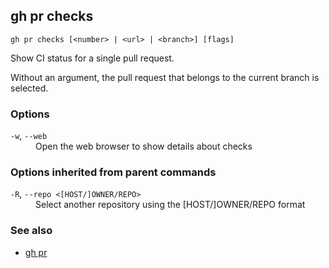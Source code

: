 

## gh pr checks

```
gh pr checks [<number> | <url> | <branch>] [flags]
```

Show CI status for a single pull request.

Without an argument, the pull request that belongs to the current branch
is selected.			


### Options


<dl class="flags">
	<dt><code>-w</code>, <code>--web</code></dt>
	<dd>Open the web browser to show details about checks</dd>
</dl>


### Options inherited from parent commands


<dl class="flags">
	<dt><code>-R</code>, <code>--repo &lt;[HOST/]OWNER/REPO&gt;</code></dt>
	<dd>Select another repository using the [HOST/]OWNER/REPO format</dd>
</dl>


### See also

* [gh pr](./gh_pr)
